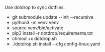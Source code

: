 Use dotdrop to sync dotfiles:

- git submodule update --init --recursive
- python3 -m venv venv
- source venv/bin/activate
- pip3 install -r dotdrop/requirements.txt
- chmod +x dotdrop.sh
- ./dotdrop.sh install --cfg config-linux.yaml
